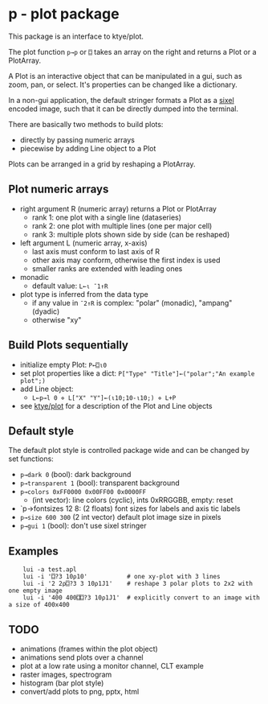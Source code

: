 # p - plot package

This package is an interface to ktye/plot.

The plot function `p→p` or `⌼` takes an array on the right and returns a Plot or a PlotArray.

A Plot is an interactive object that can be manipulated in a gui, such as zoom, pan, or select.
It's properties can be changed like a dictionary.

In a non-gui application, the default stringer formats a Plot as a [sixel](https://en.wikipedia.org/wiki/Sixel) encoded image,
such that it can be directly dumped into the terminal.

There are basically two methods to build plots:
- directly by passing numeric arrays
- piecewise by adding Line object to a Plot

Plots can be arranged in a grid by reshaping a PlotArray.

## Plot numeric arrays
- right argument R (numeric array) returns a Plot or PlotArray
	- rank 1: one plot with a single line (dataseries)
	- rank 2: one plot with multiple lines (one per major cell)
	- rank 3: multiple plots shown side by side (can be reshaped)
- left argument L (numeric array, x-axis)
	- last axis must conform to last axis of R
	- other axis may conform, otherwise the first index is used
	- smaller ranks are extended with leading ones
- monadic
	- default value: `L←⍳ ¯1↑R`
- plot type is inferred from the data type
	- if any value in `¯2↑R` is complex: "polar" (monadic), "ampang" (dyadic)
	- otherwise "xy"

## Build Plots sequentially
- initialize empty Plot: `P←⌼⍳0`
- set plot properties like a dict: `P["Type" "Title"]←("polar";"An example plot";)`
- add Line object:
	- `L←p→l 0 ⋄ L["X" "Y"]←(⍳10;10-⍳10;) ⋄ L+P`
- see [ktye/plot](https://github.com/ktye/plot/blob/master/plot.go) for a description of the Plot and Line objects	

	
## Default style
The default plot style is controlled package wide and can be changed by set functions:
- `p→dark 0` (bool): dark background
- `p→transparent 1` (bool): transparent background
- `p→colors 0xFF0000 0x00FF00 0x0000FF` 
	- (int vector): line colors (cyclic), ints 0xRRGGBB, empty: reset
- `p→fontsizes 12 8: (2 floats) font sizes for labels and axis tic labels
- `p→size 600 300` (2 int vector) default plot image size in pixels
- `p→gui 1` (bool): don't use sixel stringer

## Examples
```
	lui -a test.apl
	lui -i '⌼?3 10⍴10'           # one xy-plot with 3 lines
	lui -i '2 2⍴⌼?3 3 10⍴1J1'    # reshape 3 polar plots to 2x2 with one empty image
	lui -i '400 400⌼⌼?3 10⍴1J1'  # explicitly convert to an image with a size of 400x400
```

## TODO
- animations (frames within the plot object)
- animations send plots over a channel
- plot at a low rate using a monitor channel, CLT example
- raster images, spectrogram
- histogram (bar plot style)
- convert/add plots to png, pptx, html

